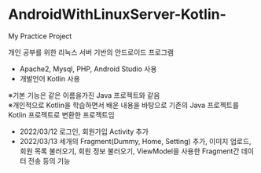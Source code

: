 # AndroidWithLinuxServer-Kotlin-  
My Practice Project

개인 공부를 위한 리눅스 서버 기반의 안드로이드 프로그램  
- Apache2, Mysql, PHP, Android Studio 사용  
- 개발언어 Kotlin 사용  

※기본 기능은 같은 이름을가진 Java 프로젝트와 같음  
※개인적으로 Kotlin을 학습하면서 배운 내용을 바탕으로 기존의 Java 프로젝트를 Kotlin 프로젝트로 변환한 프로젝트임
  
- 2022/03/12 로그인, 회원가입 Activity 추가
- 2022/03/13 세개의 Fragment(Dummy, Home, Setting) 추가, 이미지 업로드, 회원 목록 불러오기, 회원 정보 불러오기, ViewModel을 사용한 Fragment간 데이터 전송 등의 기능 
